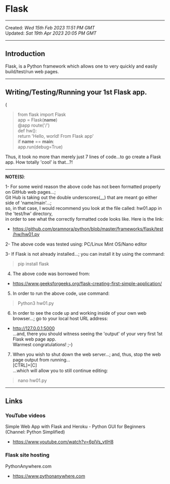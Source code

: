 # Flask

-----

Created: *Wed 15th Feb 2023 11:51 PM GMT*  
Updated: *Sat 19th Apr 2023 20:05 PM GMT*

-----

## Introduction

Flask, is a Python framework which allows one to very quickly and easily build/test/run web pages.  

-----

## Writing/Testing/Running your 1st Flask app.  

(

>from flask import Flask  
>app = Flask(__name__)  
>@app route('/')  
>def hw():  
>return 'Hello, world! From Flask app'  
>if __name__ == __main__:  
>app.run(debug=True)

Thus, it took no more than merely just 7 lines of code...to go create a Flask app. How totally 'cool' is that...?!  

-----  

**NOTE(S)**: 

1- For some weird reason the above code has not been formatted properly on GitHub web pages...;  
Git Hub is taking out the double underscores(__) that are meant go either side of 'name/main'...;      
so, in that case, I would recommend you look at the file called: hw01.app in the 'test/hw' directory,     
in order to see what the correctly formatted code looks like. Here is the link:    

- https://github.com/pramnora/python/blob/master/frameworks/flask/test/hw/hw01.py  

2- The above code was tested using: PC/Linux Mint OS/Nano editor  

3- If Flask is not already installed...; you can install it by using the command:    
>pip install flask      

4. The above code was borrowed from:
- https://www.geeksforgeeks.org/flask-creating-first-simple-application/  

5. In order to run the above code, use command:  
>Python3 hw01.py  

6. In order to see the code up and working inside of your own web browser...; go to your local host URL address:    
- http://127.0.0.1:5000  
...and, there you should witness seeing the 'output' of your very first 1st Flask web page app.  
Warmest congratulations! ;-)

7. When you wish to shut down the web server...; and, thus, stop the web page output from running...  
[CTRL]+[C]  
...which will allow you to still continue editing:  
>nano hw01.py        

-----  

## Links

### YouTube videos

Simple Web App with Flask and Heroku - Python GUI for Beginners (Channel: Python Simplified)  
- https://www.youtube.com/watch?v=6plVs_ytIH8  

### Flask site hosting

PythonAnywhere.com  
- https://www.pythonanywhere.com
  
